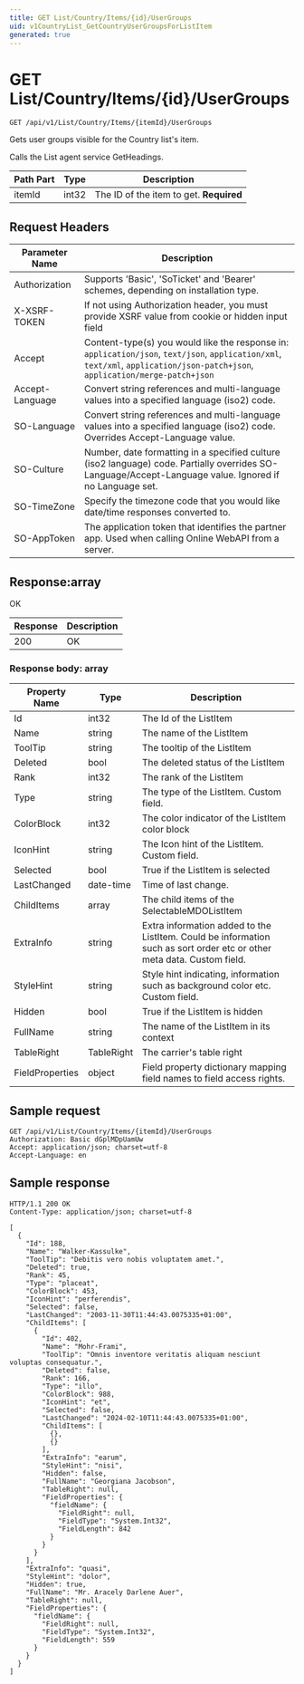 ```yaml
---
title: GET List/Country/Items/{id}/UserGroups
uid: v1CountryList_GetCountryUserGroupsForListItem
generated: true
---
```


# GET List/Country/Items/{id}/UserGroups

```http
GET /api/v1/List/Country/Items/{itemId}/UserGroups
```

Gets user groups visible for the Country list's item.


Calls the List agent service GetHeadings.





| Path Part | Type | Description |
|-----------|------|-------------|
| itemId | int32 | The ID of the item to get. **Required** |



## Request Headers

| Parameter Name | Description |
|----------------|-------------|
| Authorization  | Supports 'Basic', 'SoTicket' and 'Bearer' schemes, depending on installation type. |
| X-XSRF-TOKEN   | If not using Authorization header, you must provide XSRF value from cookie or hidden input field |
| Accept         | Content-type(s) you would like the response in: `application/json`, `text/json`, `application/xml`, `text/xml`, `application/json-patch+json`, `application/merge-patch+json` |
| Accept-Language | Convert string references and multi-language values into a specified language (iso2) code. |
| SO-Language | Convert string references and multi-language values into a specified language (iso2) code. Overrides Accept-Language value. |
| SO-Culture | Number, date formatting in a specified culture (iso2 language) code. Partially overrides SO-Language/Accept-Language value. Ignored if no Language set. |
| SO-TimeZone | Specify the timezone code that you would like date/time responses converted to. |
| SO-AppToken | The application token that identifies the partner app. Used when calling Online WebAPI from a server. |


## Response:array

OK

| Response | Description |
|----------------|-------------|
| 200 | OK |

### Response body: array

| Property Name | Type |  Description |
|----------------|------|--------------|
| Id | int32 | The Id of the ListItem |
| Name | string | The name of the ListItem |
| ToolTip | string | The tooltip of the ListItem |
| Deleted | bool | The deleted status of the ListItem |
| Rank | int32 | The rank of the ListItem |
| Type | string | The type of the ListItem. Custom field. |
| ColorBlock | int32 | The color indicator of the ListItem color block |
| IconHint | string | The Icon hint of the ListItem. Custom field. |
| Selected | bool | True if the ListItem is selected |
| LastChanged | date-time | Time of last change. |
| ChildItems | array | The child items of the SelectableMDOListItem |
| ExtraInfo | string | Extra information added to the ListItem. Could be information such as sort order etc or other meta data. Custom field. |
| StyleHint | string | Style hint indicating, information such as background color etc. Custom field. |
| Hidden | bool | True if the ListItem is hidden |
| FullName | string | The name of the ListItem in its context |
| TableRight | TableRight | The carrier's table right |
| FieldProperties | object | Field property dictionary mapping field names to field access rights. |

## Sample request

```http!
GET /api/v1/List/Country/Items/{itemId}/UserGroups
Authorization: Basic dGplMDpUamUw
Accept: application/json; charset=utf-8
Accept-Language: en
```

## Sample response

```http_
HTTP/1.1 200 OK
Content-Type: application/json; charset=utf-8

[
  {
    "Id": 188,
    "Name": "Walker-Kassulke",
    "ToolTip": "Debitis vero nobis voluptatem amet.",
    "Deleted": true,
    "Rank": 45,
    "Type": "placeat",
    "ColorBlock": 453,
    "IconHint": "perferendis",
    "Selected": false,
    "LastChanged": "2003-11-30T11:44:43.0075335+01:00",
    "ChildItems": [
      {
        "Id": 402,
        "Name": "Mohr-Frami",
        "ToolTip": "Omnis inventore veritatis aliquam nesciunt voluptas consequatur.",
        "Deleted": false,
        "Rank": 166,
        "Type": "illo",
        "ColorBlock": 988,
        "IconHint": "et",
        "Selected": false,
        "LastChanged": "2024-02-10T11:44:43.0075335+01:00",
        "ChildItems": [
          {},
          {}
        ],
        "ExtraInfo": "earum",
        "StyleHint": "nisi",
        "Hidden": false,
        "FullName": "Georgiana Jacobson",
        "TableRight": null,
        "FieldProperties": {
          "fieldName": {
            "FieldRight": null,
            "FieldType": "System.Int32",
            "FieldLength": 842
          }
        }
      }
    ],
    "ExtraInfo": "quasi",
    "StyleHint": "dolor",
    "Hidden": true,
    "FullName": "Mr. Aracely Darlene Auer",
    "TableRight": null,
    "FieldProperties": {
      "fieldName": {
        "FieldRight": null,
        "FieldType": "System.Int32",
        "FieldLength": 559
      }
    }
  }
]
```